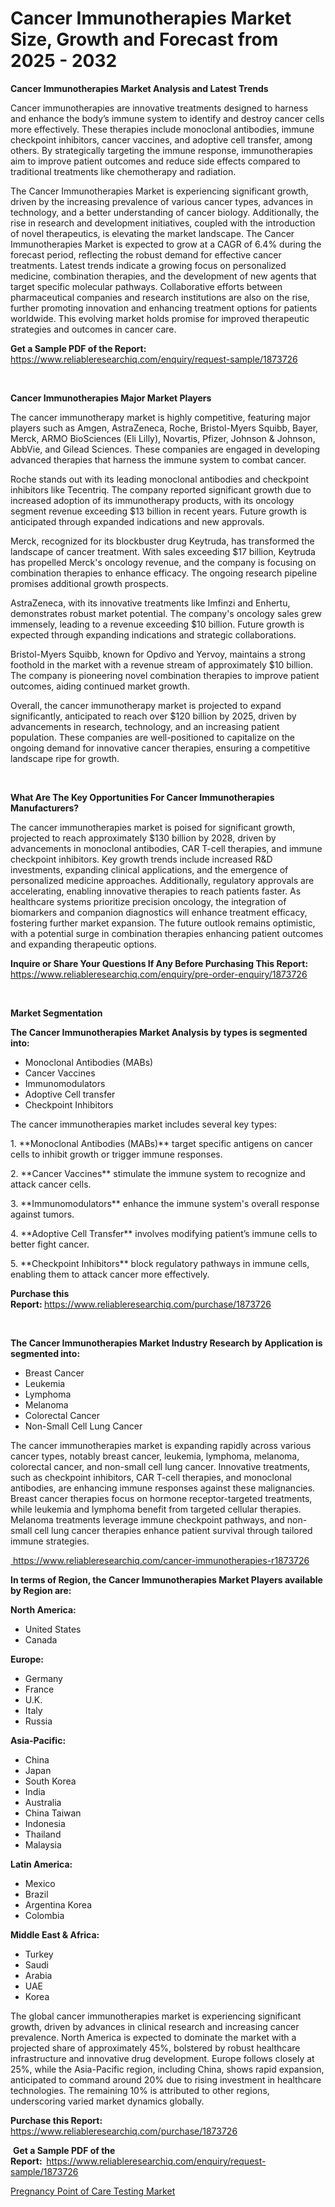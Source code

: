 <p><h1>Cancer Immunotherapies Market Size, Growth and Forecast from 2025 - 2032</h1></p><p><strong>Cancer Immunotherapies Market Analysis and Latest Trends</strong></p>
<p><p>Cancer immunotherapies are innovative treatments designed to harness and enhance the body’s immune system to identify and destroy cancer cells more effectively. These therapies include monoclonal antibodies, immune checkpoint inhibitors, cancer vaccines, and adoptive cell transfer, among others. By strategically targeting the immune response, immunotherapies aim to improve patient outcomes and reduce side effects compared to traditional treatments like chemotherapy and radiation.</p><p>The Cancer Immunotherapies Market is experiencing significant growth, driven by the increasing prevalence of various cancer types, advances in technology, and a better understanding of cancer biology. Additionally, the rise in research and development initiatives, coupled with the introduction of novel therapeutics, is elevating the market landscape. The Cancer Immunotherapies Market is expected to grow at a CAGR of 6.4% during the forecast period, reflecting the robust demand for effective cancer treatments. Latest trends indicate a growing focus on personalized medicine, combination therapies, and the development of new agents that target specific molecular pathways. Collaborative efforts between pharmaceutical companies and research institutions are also on the rise, further promoting innovation and enhancing treatment options for patients worldwide. This evolving market holds promise for improved therapeutic strategies and outcomes in cancer care.</p></p>
<p><strong>Get a Sample PDF of the Report:&nbsp;</strong> <a href="https://www.reliableresearchiq.com/enquiry/request-sample/1873726?utm_campaign=3048&utm_medium=2&utm_source=Github&utm_content=ia&utm_term=08032025&utm_id=cancer-immunotherapies">https://www.reliableresearchiq.com/enquiry/request-sample/1873726</a></p>
<p>&nbsp;</p>
<p><strong>Cancer Immunotherapies Major Market Players</strong></p>
<p><p>The cancer immunotherapy market is highly competitive, featuring major players such as Amgen, AstraZeneca, Roche, Bristol-Myers Squibb, Bayer, Merck, ARMO BioSciences (Eli Lilly), Novartis, Pfizer, Johnson & Johnson, AbbVie, and Gilead Sciences. These companies are engaged in developing advanced therapies that harness the immune system to combat cancer.</p><p>Roche stands out with its leading monoclonal antibodies and checkpoint inhibitors like Tecentriq. The company reported significant growth due to increased adoption of its immunotherapy products, with its oncology segment revenue exceeding $13 billion in recent years. Future growth is anticipated through expanded indications and new approvals.</p><p>Merck, recognized for its blockbuster drug Keytruda, has transformed the landscape of cancer treatment. With sales exceeding $17 billion, Keytruda has propelled Merck's oncology revenue, and the company is focusing on combination therapies to enhance efficacy. The ongoing research pipeline promises additional growth prospects.</p><p>AstraZeneca, with its innovative treatments like Imfinzi and Enhertu, demonstrates robust market potential. The company's oncology sales grew immensely, leading to a revenue exceeding $10 billion. Future growth is expected through expanding indications and strategic collaborations.</p><p>Bristol-Myers Squibb, known for Opdivo and Yervoy, maintains a strong foothold in the market with a revenue stream of approximately $10 billion. The company is pioneering novel combination therapies to improve patient outcomes, aiding continued market growth.</p><p>Overall, the cancer immunotherapy market is projected to expand significantly, anticipated to reach over $120 billion by 2025, driven by advancements in research, technology, and an increasing patient population. These companies are well-positioned to capitalize on the ongoing demand for innovative cancer therapies, ensuring a competitive landscape ripe for growth.</p></p>
<p>&nbsp;</p>
<p><strong>What Are The Key Opportunities For Cancer Immunotherapies Manufacturers?</strong></p>
<p><p>The cancer immunotherapies market is poised for significant growth, projected to reach approximately $130 billion by 2028, driven by advancements in monoclonal antibodies, CAR T-cell therapies, and immune checkpoint inhibitors. Key growth trends include increased R&D investments, expanding clinical applications, and the emergence of personalized medicine approaches. Additionally, regulatory approvals are accelerating, enabling innovative therapies to reach patients faster. As healthcare systems prioritize precision oncology, the integration of biomarkers and companion diagnostics will enhance treatment efficacy, fostering further market expansion. The future outlook remains optimistic, with a potential surge in combination therapies enhancing patient outcomes and expanding therapeutic options.</p></p>
<p><strong>Inquire or Share Your Questions If Any Before Purchasing This Report:</strong> <a href="https://www.reliableresearchiq.com/enquiry/pre-order-enquiry/1873726?utm_campaign=3048&utm_medium=2&utm_source=Github&utm_content=ia&utm_term=08032025&utm_id=cancer-immunotherapies">https://www.reliableresearchiq.com/enquiry/pre-order-enquiry/1873726</a></p>
<p>&nbsp;</p>
<p><strong>Market Segmentation</strong></p>
<p><strong>The Cancer Immunotherapies Market Analysis by types is segmented into:</strong></p>
<p><ul><li>Monoclonal Antibodies (MABs)</li><li>Cancer Vaccines</li><li>Immunomodulators</li><li>Adoptive Cell transfer</li><li>Checkpoint Inhibitors</li></ul></p>
<p><p>The cancer immunotherapies market includes several key types: </p><p>1. **Monoclonal Antibodies (MABs)** target specific antigens on cancer cells to inhibit growth or trigger immune responses.  </p><p>2. **Cancer Vaccines** stimulate the immune system to recognize and attack cancer cells.  </p><p>3. **Immunomodulators** enhance the immune system's overall response against tumors.  </p><p>4. **Adoptive Cell Transfer** involves modifying patient’s immune cells to better fight cancer.  </p><p>5. **Checkpoint Inhibitors** block regulatory pathways in immune cells, enabling them to attack cancer more effectively.</p></p>
<p><strong>Purchase this Report:&nbsp;</strong><a href="https://www.reliableresearchiq.com/purchase/1873726?utm_campaign=3048&utm_medium=2&utm_source=Github&utm_content=ia&utm_term=08032025&utm_id=cancer-immunotherapies">https://www.reliableresearchiq.com/purchase/1873726</a></p>
<p>&nbsp;</p>
<p><strong>The Cancer Immunotherapies Market Industry Research by Application is segmented into:</strong></p>
<p><ul><li>Breast Cancer</li><li>Leukemia</li><li>Lymphoma</li><li>Melanoma</li><li>Colorectal Cancer</li><li>Non-Small Cell Lung Cancer</li></ul></p>
<p><p>The cancer immunotherapies market is expanding rapidly across various cancer types, notably breast cancer, leukemia, lymphoma, melanoma, colorectal cancer, and non-small cell lung cancer. Innovative treatments, such as checkpoint inhibitors, CAR T-cell therapies, and monoclonal antibodies, are enhancing immune responses against these malignancies. Breast cancer therapies focus on hormone receptor-targeted treatments, while leukemia and lymphoma benefit from targeted cellular therapies. Melanoma treatments leverage immune checkpoint pathways, and non-small cell lung cancer therapies enhance patient survival through tailored immune strategies.</p></p>
<p><a href="https://www.reliableresearchiq.com/cancer-immunotherapies-r1873726?utm_campaign=3048&utm_medium=2&utm_source=Github&utm_content=ia&utm_term=08032025&utm_id=cancer-immunotherapies">&nbsp;https://www.reliableresearchiq.com/cancer-immunotherapies-r1873726</a></p>
<p><strong>In terms of Region, the Cancer Immunotherapies Market Players available by Region are:</strong></p>
<p>
    <p> <strong> North America: </strong>
        <ul>
            <li>United States</li>
            <li>Canada</li>
        </ul>
        </p> 
    <p> <strong> Europe: </strong>
        <ul>
            <li>Germany</li>
            <li>France</li>
            <li>U.K.</li>
            <li>Italy</li>
            <li>Russia</li>
        </ul>
        </p> 
    <p> <strong> Asia-Pacific: </strong>
        <ul>
            <li>China</li>
            <li>Japan</li>
            <li>South Korea</li>
            <li>India</li>
            <li>Australia</li>
            <li>China Taiwan</li>
            <li>Indonesia</li>
            <li>Thailand</li>
            <li>Malaysia</li>
        </ul>
        </p> 
    <p> <strong> Latin America: </strong>
        <ul>
            <li>Mexico</li>
            <li>Brazil</li>
            <li>Argentina Korea</li>
            <li>Colombia</li>
        </ul>
        </p> 
    <p> <strong> Middle East & Africa: </strong>
        <ul>
            <li>Turkey</li>
            <li>Saudi</li>
            <li>Arabia</li>
            <li>UAE</li>
            <li>Korea</li>
        </ul>
    </p>
    </p>
<p><p>The global cancer immunotherapies market is experiencing significant growth, driven by advances in clinical research and increasing cancer prevalence. North America is expected to dominate the market with a projected share of approximately 45%, bolstered by robust healthcare infrastructure and innovative drug development. Europe follows closely at 25%, while the Asia-Pacific region, including China, shows rapid expansion, anticipated to command around 20% due to rising investment in healthcare technologies. The remaining 10% is attributed to other regions, underscoring varied market dynamics globally.</p></p>
<p><strong>Purchase this Report: </strong><a href="https://www.reliableresearchiq.com/purchase/1873726?utm_campaign=3048&utm_medium=2&utm_source=Github&utm_content=ia&utm_term=08032025&utm_id=cancer-immunotherapies">https://www.reliableresearchiq.com/purchase/1873726</a></p>
<p>&nbsp;<strong>Get a Sample PDF of the Report:&nbsp;&nbsp;</strong><a href="https://www.reliableresearchiq.com/enquiry/request-sample/1873726?utm_campaign=3048&utm_medium=2&utm_source=Github&utm_content=ia&utm_term=08032025&utm_id=cancer-immunotherapies">https://www.reliableresearchiq.com/enquiry/request-sample/1873726</a></p>
<p><strong></strong></p>
<p><p><a href="https://github.com/guinoopandam/Market-Research-Report-List-1/blob/main/pregnancy-point-of-care-testing-market.md?utm_campaign=3048&utm_medium=2&utm_source=Github&utm_content=ia&utm_term=08032025&utm_id=cancer-immunotherapies">Pregnancy Point of Care Testing Market</a></p></p>